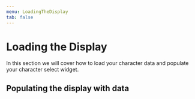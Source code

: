 ```yaml
---
menu: LoadingTheDisplay 
tab: false
---
```

# Loading the Display
In this section we will cover how to load your character data and populate your
character select widget.


## Populating the display with data

